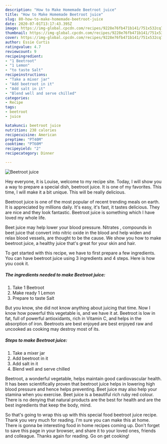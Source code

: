 ```yaml
---
description: "How to Make Homemade Beetroot juice"
title: "How to Make Homemade Beetroot juice"
slug: 80-how-to-make-homemade-beetroot-juice
date: 2020-07-01T13:17:43.395Z
image: https://img-global.cpcdn.com/recipes/9228e76fb471b141/751x532cq70/beetroot-juice-recipe-main-photo.jpg
thumbnail: https://img-global.cpcdn.com/recipes/9228e76fb471b141/751x532cq70/beetroot-juice-recipe-main-photo.jpg
cover: https://img-global.cpcdn.com/recipes/9228e76fb471b141/751x532cq70/beetroot-juice-recipe-main-photo.jpg
author: Essie Curtis
ratingvalue: 4.7
reviewcount: 9
recipeingredient:
- "1 Beetroot"
- "1 Lemon"
- "to taste Salt"
recipeinstructions:
- "Take a mixer jar"
- "Add beetroot in it"
- "Add salt in it"
- "Blend well and serve chilled"
categories:
- Recipe
tags:
- beetroot
- juice

katakunci: beetroot juice 
nutrition: 238 calories
recipecuisine: American
preptime: "PT40M"
cooktime: "PT60M"
recipeyield: "2"
recipecategory: Dinner

---
```



![Beetroot juice](https://img-global.cpcdn.com/recipes/9228e76fb471b141/751x532cq70/beetroot-juice-recipe-main-photo.jpg)

Hey everyone, it is Louise, welcome to my recipe site. Today, I will show you a way to prepare a special dish, beetroot juice. It is one of my favorites. This time, I will make it a bit unique. This will be really delicious.

Beetroot juice is one of the most popular of recent trending meals on earth. It is appreciated by millions daily. It's easy, it's fast, it tastes delicious. They are nice and they look fantastic. Beetroot juice is something which I have loved my whole life.

Beet juice may help lower your blood pressure. Nitrates , compounds in beet juice that convert into nitric oxide in the blood and help widen and relax blood vessels, are thought to be the cause. We show you how to make beetroot juice, a healthy juice that&#39;s great for your skin and hair.


To get started with this recipe, we have to first prepare a few ingredients. You can have beetroot juice using 3 ingredients and 4 steps. Here is how you cook it.

<!--inarticleads1-->

##### The ingredients needed to make Beetroot juice:

1. Take 1 Beetroot
1. Make ready 1 Lemon
1. Prepare to taste Salt


But you know, she did not know anything about juicing that time. Now I know how powerful this vegetable is, and we have it at. Beetroot is low in fat, full of powerful antioxidants, rich in Vitamin C, and helps in the absorption of iron. Beetroots are best enjoyed are best enjoyed raw and uncooked as cooking may destroy most of its. 

<!--inarticleads2-->

##### Steps to make Beetroot juice:

1. Take a mixer jar
1. Add beetroot in it
1. Add salt in it
1. Blend well and serve chilled


Beetroot, a wonderful vegetable, helps maintain good cardiovascular health. It has been scientifically proven that beetroot juice helps in lowering high blood pressure and hence helps preventing. Beet juice may also help your stamina when you exercise. Beet juice is a beautiful rich ruby red colour. There is no denying that natural products are the best for health and are the best ingredients that keep the body, mind. 

So that's going to wrap this up with this special food beetroot juice recipe. Thank you very much for reading. I'm sure you can make this at home. There is gonna be interesting food in home recipes coming up. Don't forget to save this page in your browser, and share it to your loved ones, friends and colleague. Thanks again for reading. Go on get cooking!
